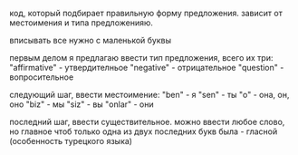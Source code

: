 код, который подбирает правильную форму предложения. зависит от местоимения и типа предложенияю. 

вписывать все нужно с маленькой буквы

первым делом я предлагаю ввести тип предложения, всего их три: 
"affirmative" - утвердителньое
"negative" - отрицательное 
"question" - вопросительное 

следующий шаг, ввести местоимение: 
"ben" - я
"sen" - ты
"o" - она, он, оно
"biz" - мы
"siz" - вы 
"onlar" - они 

последний шаг, ввести существительное. можно ввести любое слово, но главное чтоб только одна из двух последних букв была - гласной 
(особенность турецкого языка)
